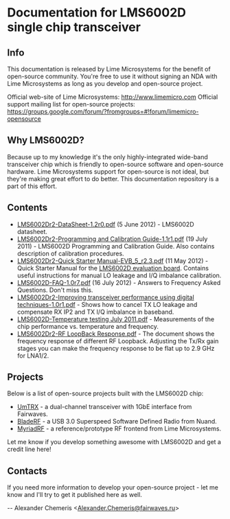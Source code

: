 Documentation for LMS6002D single chip transceiver
==================================================

Info
----

This documentation is released by Lime Microsystems for the benefit of open-source community. You're free to use it without signing an NDA with Lime Microsystems as long as you develop and open-source project.

Official web-site of Lime Microsystems: http://www.limemicro.com
Official support mailing list for open-source projects: https://groups.google.com/forum/?fromgroups=#!forum/limemicro-opensource


Why LMS6002D?
-------------

Because up to my knowledge it's the only highly-integrated wide-band transceiver chip which is friendly to open-source software and open-source hardware. Lime Microsystems support for open-source is not ideal, but they're making great effort to do better. This documentation repository is a part of this effort.


Contents
--------

 * [LMS6002Dr2-DataSheet-1.2r0.pdf][1] (5 June 2012) - LMS6002D datasheet.
 * [LMS6002Dr2-Programming and Calibration Guide-1.1r1.pdf][2] (19 July 2011) - LMS6002D Programming and Calibration Guide. Also contains description of calibration procedures.
 * [LMS6002Dr2-Quick Starter Manual-EVB_5_r2.3.pdf][3] (11 May 2012) - Quick Starter Manual for the [LMS6002D evaluation board][EVB]. Contains useful instructions for manual LO leakage and I/Q imbalance calibration.
 * [LMS6002D-FAQ-1.0r7.pdf][4] (16 July 2012) - Answers to Frequency Asked Questions. Don't miss this.
 * [LMS6002Dr2-Improving transceiver performance using digital techniques-1.0r1.pdf][5] - Shows how to cancel TX LO leakage and compensate RX IP2 and TX I/Q imbalance in baseband.
 * [LMS6002D-Temperature testing July 2011.pdf][6] - Measurements of the chip performance vs. temperature and frequency.
 * [LMS6002Dr2-RF LoopBack Response.pdf][7] - The document shows the frequency response of different RF Loopback. Adjusting the Tx/Rx gain stages you can make the frequency response to be flat up to 2.9 GHz for LNA1/2.

[1]: https://github.com/chemeris/lms6002-documentation/raw/master/LMS6002Dr2-DataSheet-1.2r0.pdf
[2]: https://github.com/chemeris/lms6002-documentation/raw/master/LMS6002Dr2-Programming%20and%20Calibration%20Guide-1.1r1.pdf
[3]: https://github.com/chemeris/lms6002-documentation/raw/master/LMS6002Dr2-Quick%20Starter%20Manual-EVB_5_r2.3.pdf
[4]: https://github.com/chemeris/lms6002-documentation/raw/master/LMS6002D-FAQ-1.0r7.pdf
[5]: https://github.com/chemeris/lms6002-documentation/raw/master/LMS6002Dr2-Improving%20transceiver%20performance%20using%20digital%20techniques-1.0r1.pdf
[6]: https://github.com/chemeris/lms6002-documentation/raw/master/LMS6002D-Temperature%20testing%20July%202011.pdf
[7]: https://github.com/chemeris/lms6002-documentation/raw/master/LMS6002Dr2-RF%20LoopBack%20Response.pdf
[EVB]: http://www.limemicro.com/lms6002d_eval.php


Projects
--------

Below is a list of open-source projects built with the LMS6002D chip:
 * [UmTRX][] - a dual-channel transceiver with 1GbE interface from Fairwaves.
 * [BladeRF][] - a USB 3.0 Superspeed Software Defined Radio from Nuand.
 * [MyriadRF][] - a reference/prototype RF frontend from Lime Microsystems.

Let me know if you develop something awesome with LMS6002D and get a credit line here!

[UmTRX]: http://code.google.com/p/umtrx/
[BladeRF]: http://nuand.com/
[MyriadRF]: http://myriadrf.org/


Contacts
--------

If you need more information to develop your open-source project - let me know and I'll try to get it published here as well.

-- Alexander Chemeris &lt;Alexander.Chemeris@fairwaves.ru&gt;

